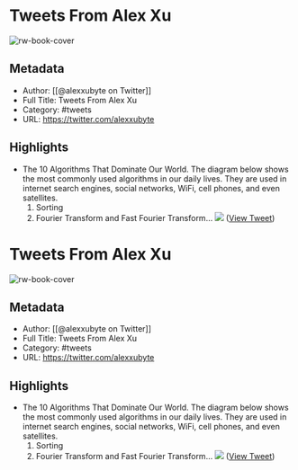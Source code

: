 # Tweets From Alex Xu

![rw-book-cover](https://pbs.twimg.com/profile_images/1524184008635998209/vOSCJXuk.jpg)

## Metadata
- Author: [[@alexxubyte on Twitter]]
- Full Title: Tweets From Alex Xu
- Category: #tweets
- URL: https://twitter.com/alexxubyte

## Highlights
- The 10 Algorithms That Dominate Our World.
  The diagram below shows the most commonly used algorithms in our daily lives. They are used in internet search engines, social networks, WiFi, cell phones, and even satellites.
  1. Sorting
  2. Fourier Transform and Fast Fourier Transform… 
  ![](https://pbs.twimg.com/media/FwV2D2JaEAE7ztn.jpg) ([View Tweet](https://twitter.com/alexxubyte/status/1658862159865196545))
# Tweets From Alex Xu

![rw-book-cover](https://pbs.twimg.com/profile_images/1524184008635998209/vOSCJXuk.jpg)

## Metadata
- Author: [[@alexxubyte on Twitter]]
- Full Title: Tweets From Alex Xu
- Category: #tweets
- URL: https://twitter.com/alexxubyte

## Highlights
- The 10 Algorithms That Dominate Our World.
  The diagram below shows the most commonly used algorithms in our daily lives. They are used in internet search engines, social networks, WiFi, cell phones, and even satellites.
  1. Sorting
  2. Fourier Transform and Fast Fourier Transform… 
  ![](https://pbs.twimg.com/media/FwV2D2JaEAE7ztn.jpg) ([View Tweet](https://twitter.com/alexxubyte/status/1658862159865196545))
